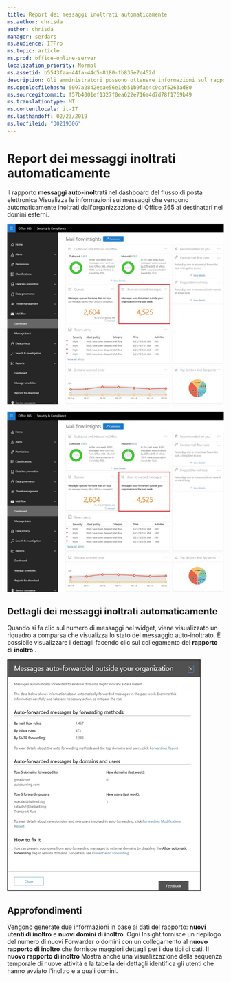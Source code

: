 ```yaml
---
title: Report dei messaggi inoltrati automaticamente
ms.author: chrisda
author: chrisda
manager: serdars
ms.audience: ITPro
ms.topic: article
ms.prod: office-online-server
localization_priority: Normal
ms.assetid: b5543faa-44fa-44c5-8180-fb835e7e452d
description: Gli amministratori possono ottenere informazioni sul rapporto messaggi auto-inoltrati nel dashboard del flusso di posta nel centro conformità di Office 365 Security &.
ms.openlocfilehash: 5097a2842eeae56e1eb51b9fae4c0caf5263ad80
ms.sourcegitcommit: f57b4001ef1327f0ea622e716a4d7d78f1769b49
ms.translationtype: MT
ms.contentlocale: it-IT
ms.lasthandoff: 02/23/2019
ms.locfileid: "30219306"
---
```

# <a name="auto-forwarded-messages-report"></a>Report dei messaggi inoltrati automaticamente

Il rapporto **messaggi auto-inoltrati** nel dashboard del flusso di posta elettronica Visualizza le informazioni sui messaggi che vengono automaticamente inoltrati dall'organizzazione di Office 365 ai destinatari nei domini esterni.

![x](media/8bc2600b-71c3-4b37-b4d0-9435fe0cfc8d.png)

![Il rapporto messaggi auto-inoltrati nel dashboard del flusso di posta elettronica nel centro sicurezza e conformità di Office 365 &](media/8bc2600b-71c3-4b37-b4d0-9435fe0cfc8d.png)

## <a name="auto-forwarded-messages-details"></a>Dettagli dei messaggi inoltrati automaticamente

Quando si fa clic sul numero di messaggi nel widget, viene visualizzato un riquadro a comparsa che visualizza lo stato del messaggio auto-inoltrato. È possibile visualizzare i dettagli facendo clic sul collegamento del **rapporto di inoltro** .

![Il riquadro a comparsa dei dettagli per il rapporto messaggi auto-inoltrati nel centro conformità & sicurezza di Office 365](media/87d0fb1e-d2ef-4901-b17c-ec32d23a539e.png)

## <a name="insights"></a>Approfondimenti

Vengono generate due informazioni in base ai dati del rapporto: **nuovi utenti di inoltro** e **nuovi domini di inoltro**. Ogni Insight fornisce un riepilogo del numero di nuovi Forwarder o domini con un collegamento al **nuovo rapporto di inoltro** che fornisce maggiori dettagli per i due tipi di dati. Il **nuovo rapporto di inoltro** Mostra anche una visualizzazione della sequenza temporale di nuove attività e la tabella dei dettagli identifica gli utenti che hanno avviato l'inoltro e a quali domini.

